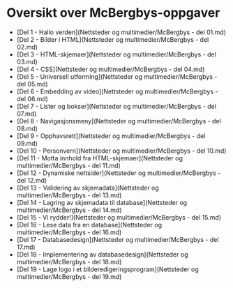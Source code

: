 Oversikt over McBergbys-oppgaver
================================
 * [Del 1 - Hallo verden](Nettsteder og multimedier/McBergbys - del 01.md)
 * [Del 2 - Bilder i HTML](Nettsteder og multimedier/McBergbys - del 02.md)
 * [Del 3 - HTML-skjemaer](Nettsteder og multimedier/McBergbys - del 03.md)
 * [Del 4 - CSS](Nettsteder og multimedier/McBergbys - del 04.md)
 * [Del 5 - Universell utforming](Nettsteder og multimedier/McBergbys - del 05.md)
 * [Del 6 - Embedding av video](Nettsteder og multimedier/McBergbys - del 06.md)
 * [Del 7 - Lister og bokser](Nettsteder og multimedier/McBergbys - del 07.md)
 * [Del 8 - Navigasjonsmeny](Nettsteder og multimedier/McBergbys - del 08.md)
 * [Del 9 - Opphavsrett](Nettsteder og multimedier/McBergbys - del 09.md)
 * [Del 10 - Personvern](Nettsteder og multimedier/McBergbys - del 10.md)
 * [Del 11 - Motta innhold fra HTML-skjemaer](Nettsteder og multimedier/McBergbys - del 11.md)
 * [Del 12 - Dynamiske nettsider](Nettsteder og multimedier/McBergbys - del 12.md)
 * [Del 13 - Validering av skjemadata](Nettsteder og multimedier/McBergbys - del 13.md)
 * [Del 14 - Lagring av skjemadata til database](Nettsteder og multimedier/McBergbys - del 14.md)
 * [Del 15 - Vi rydder!](Nettsteder og multimedier/McBergbys - del 15.md)
 * [Del 16 - Lese data fra en database](Nettsteder og multimedier/McBergbys - del 16.md)
 * [Del 17 - Databasedesign](Nettsteder og multimedier/McBergbys - del 17.md)
 * [Del 18 - Implementering av databasedesign](Nettsteder og multimedier/McBergbys - del 18.md)
 * [Del 19 - Lage logo i et bilderedigeringsprogram](Nettsteder og multimedier/McBergbys - del 19.md)
